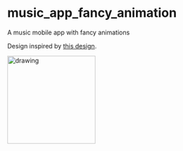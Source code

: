 # music_app_fancy_animation

A music mobile app with fancy animations

Design inspired by [this design](https://dribbble.com/shots/14246336-Music-Mobile-App).

<img src="assets/demo/music_app_fancy_animation.gif" alt="drawing" width="200">
